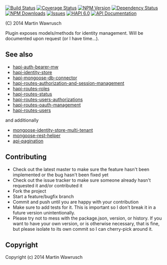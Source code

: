 [![Build Status](https://travis-ci.org/codedoctor/hapi-identity-store.svg?branch=master)](https://travis-ci.org/codedoctor/hapi-identity-store)
[![Coverage Status](https://img.shields.io/coveralls/codedoctor/hapi-identity-store.svg)](https://coveralls.io/r/codedoctor/hapi-identity-store)
[![NPM Version](http://img.shields.io/npm/v/hapi-identity-store.svg)](https://www.npmjs.org/package/hapi-identity-store)
[![Dependency Status](https://gemnasium.com/codedoctor/hapi-identity-store.svg)](https://gemnasium.com/codedoctor/hapi-identity-store)
[![NPM Downloads](http://img.shields.io/npm/dm/hapi-identity-store.svg)](https://www.npmjs.org/package/hapi-identity-store)
[![Issues](http://img.shields.io/github/issues/codedoctor/hapi-identity-store.svg)](https://github.com/codedoctor/hapi-identity-store/issues)
[![HAPI 6.0](http://img.shields.io/badge/hapi-6.0-blue.svg)](http://hapijs.com)
[![API Documentation](http://img.shields.io/badge/API-Documentation-ff69b4.svg)](http://coffeedoc.info/github/codedoctor/hapi-identity-store)

(C) 2014 Martin Wawrusch

Plugin exposes models/methods for identity management. Will be documented upon request (or I have time...).


## See also

* [hapi-auth-bearer-mw](https://github.com/codedoctor/hapi-auth-bearer-mw)
* [hapi-identity-store](https://github.com/codedoctor/hapi-identity-store)
* [hapi-mongoose-db-connector](https://github.com/codedoctor/hapi-mongoose-db-connector)
* [hapi-routes-authorization-and-session-management](https://github.com/codedoctor/hapi-routes-authorization-and-session-management)
* [hapi-routes-roles](https://github.com/codedoctor/hapi-routes-roles)
* [hapi-routes-status](https://github.com/codedoctor/hapi-routes-status)
* [hapi-routes-users-authorizations](https://github.com/codedoctor/hapi-routes-users-authorizations)
* [hapi-routes-oauth-management](https://github.com/codedoctor/hapi-routes-oauth-management)
* [hapi-routes-users](https://github.com/codedoctor/hapi-routes-users)

and additionally

* [mongoose-identity-store-multi-tenant](https://github.com/codedoctor/mongoose-identity-store-multi-tenant)
* [mongoose-rest-helper](https://github.com/codedoctor/mongoose-rest-helper)
* [api-pagination](https://github.com/codedoctor/api-pagination)


## Contributing
 
* Check out the latest master to make sure the feature hasn't been implemented or the bug hasn't been fixed yet
* Check out the issue tracker to make sure someone already hasn't requested it and/or contributed it
* Fork the project
* Start a feature/bugfix branch
* Commit and push until you are happy with your contribution
* Make sure to add tests for it. This is important so I don't break it in a future version unintentionally.
* Please try not to mess with the package.json, version, or history. If you want to have your own version, or is otherwise necessary, that is fine, but please isolate to its own commit so I can cherry-pick around it.

## Copyright

Copyright (c) 2014 Martin Wawrusch 
